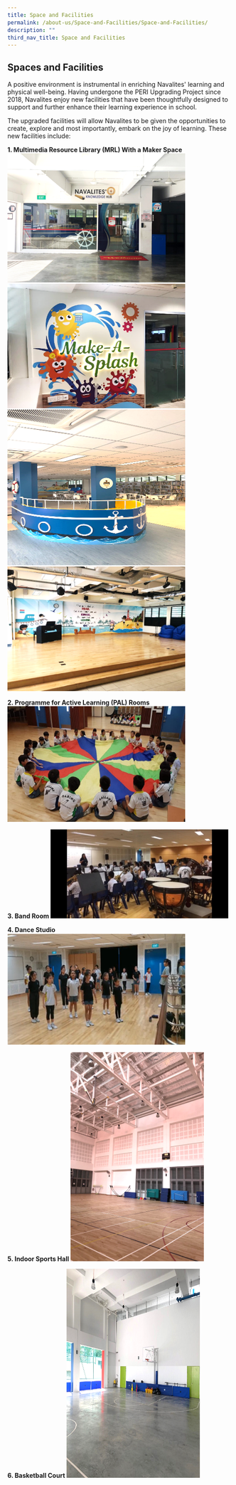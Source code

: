 ```yaml
---
title: Space and Facilities
permalink: /about-us/Space-and-Facilities/Space-and-Facilities/
description: ""
third_nav_title: Space and Facilities
---
```

## Spaces and Facilities

A positive environment is instrumental in enriching Navalites' learning and physical well-being. Having undergone the PERI Upgrading Project since 2018, Navalites enjoy new facilities that have been thoughtfully designed to support and further enhance their learning experience in school.  

The upgraded facilities will allow Navalites to be given the opportunities to create, explore and most importantly, embark on the joy of learning. These new facilities include:
 
**1\. Multimedia Resource Library (MRL) With a Maker Space**
<img style="width:400px;height:290px;" src="/images/mrl1.png"> <br>
<img style="width:400px;height:280px;" src="/images/mrl3.png"> <br>
<img style="width:400px;height:350px;" src="/images/mrl2.png"> <br>
<img style="width:400px;height:280px;" src="/images/mrl4.png">

**2\. Programme for Active Learning (PAL) Rooms**
<img style="width:400px;height:260px;" src="/images/pal1.jpeg">


**3\. Band Room**
<img style="width:400px;height:200px;" src="/images/bandroom1.jpeg">


**4\. Dance Studio**
<img style="width:400px;height:250px;" src="/images/dancestudio1.png">


**5\. Indoor Sports Hall**
<img style="width:300px;height:470px;" src="/images/sportshall1.png">


**6\. Basketball Court**
<img style="width:300px;height:470px;" src="/images/basketballcourt1.png">
